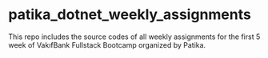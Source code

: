 # patika_dotnet_weekly_assignments
This repo includes the source codes of all weekly assignments for the first 5 week of VakıfBank Fullstack Bootcamp organized by Patika.

